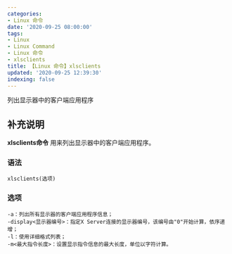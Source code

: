 ```yaml
---
categories:
- Linux 命令
date: '2020-09-25 08:00:00'
tags:
- Linux
- Linux Command
- Linux 命令
- xlsclients
title: 【Linux 命令】xlsclients
updated: '2020-09-25 12:39:30'
indexing: false
---
```


列出显示器中的客户端应用程序

## 补充说明

**xlsclients命令** 用来列出显示器中的客户端应用程序。

###  语法

```shell
xlsclients(选项)
```

###  选项

```shell
-a：列出所有显示器的客户端应用程序信息；
-display<显示器编号>：指定X Server连接的显示器编号，该编号由"0"开始计算，依序递增；
-l：使用详细格式列表；
-m<最大指令长度>：设置显示指令信息的最大长度，单位以字符计算。
```


<!-- Linux命令行搜索引擎：https://jaywcjlove.github.io/linux-command/ -->